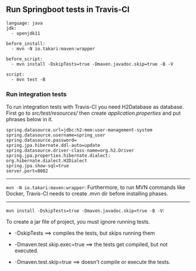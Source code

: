 ## Run Springboot tests in Travis-CI
```
language: java
jdk:
  - openjdk11

before_install:
  - mvn -N io.takari:maven:wrapper

before_script:
  - mvn install -DskipTests=true -Dmaven.javadoc.skip=true -B -V

script:
  - mvn test -B
```

### Run integration tests 
To run integration tests with Travis-CI you need H2Database as database.
First go to _src/test/resources/_ then create _application.properties_ and put phrases below in it.
```
spring.datasource.url=jdbc:h2:mem:user-management-system
spring.datasource.username=spring_user
spring.datasource.password=
spring.jpa.hibernate.ddl-auto=update
spring.datasource.driver-class-name=org.h2.Driver
spring.jpa.properties.hibernate.dialect: org.hibernate.dialect.H2Dialect
spring.jpa.show-sql=true
server.port=8082
```
___

`mvn -N io.takari:maven:wrapper`:
Furthermore, to run MVN commands like Docker, Travis-CI needs to create .mvn dir
before installing phases.
___

`mvn install -DskipTests=true -Dmaven.javadoc.skip=true -B -V`:

To create a jar file of project, you must ignore running tests.

- -DskipTests ==> compiles the tests, but skips running them
  

- -Dmaven.test.skip.exec=true ==> the tests get compiled, but not executed.


- -Dmaven.test.skip=true ==> doesn't compile or execute the tests.
